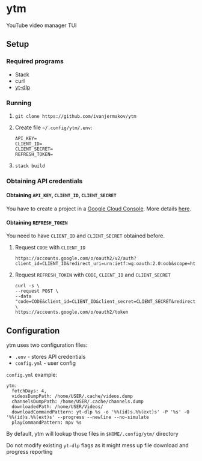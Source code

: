 # ytm

YouTube video manager TUI

## Setup

### Required programs

- Stack
- curl
- [yt-dlp](https://github.com/yt-dlp/yt-dlp)

### Running

1. `git clone https://github.com/ivanjermakov/ytm`
2. Create file `~/.config/ytm/.env`:

    ```
    API_KEY=
    CLIENT_ID=
    CLIENT_SECRET=
    REFRESH_TOKEN=
    ```

4. `stack build`

### Obtaining API credentials

#### Obtaining `API_KEY`, `CLIENT_ID`, `CLIENT_SECRET`

You have to create a project in a [Google Cloud Console](https://console.cloud.google.com/). More
details [here](https://developers.google.com/youtube/registering_an_application).

#### Obtaining `REFRESH_TOKEN`

You need to have `CLIENT_ID` and `CLIENT_SECRET` obtained before.

1. Request `CODE` with `CLIENT_ID`
    ```
    https://accounts.google.com/o/oauth2/v2/auth?client_id=CLIENT_ID&redirect_uri=urn:ietf:wg:oauth:2.0:oob&scope=https://www.googleapis.com/auth/youtube&response_type=code
    ```

2. Request `REFRESH_TOKEN` with `CODE`, `CLIENT_ID` and `CLIENT_SECRET`
    ```
    curl -s \
    --request POST \
    --data "code=CODE&client_id=CLIENT_ID&client_secret=CLIENT_SECRET&redirect_uri=urn:ietf:wg:oauth:2.0:oob&grant_type=authorization_code" \
    https://accounts.google.com/o/oauth2/token
    ```

## Configuration

ytm uses two configuration files:

- `.env` - stores API credentials
- `config.yml` - user config

`config.yml` example:

```
ytm:
  fetchDays: 4,
  videosDumpPath: /home/USER/.cache/videos.dump
  channelsDumpPath: /home/USER/.cache/channels.dump
  downloadedPath: /home/USER/Videos/
  downloadCommandPattern: yt-dlp %s -o '%%(id)s.%%(ext)s' -P '%s' -O '%%(id)s.%%(ext)s' --progress --newline --no-simulate
  playCommandPattern: mpv %s
```

By default, ytm will lookup those files in `$HOME/.config/ytm/` directory

Do not modify existing `yt-dlp` flags as it might mess up file download and progress reporting